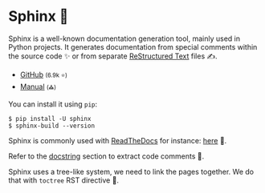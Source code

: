 # Sphinx 🦁

<div class="row row-cols-lg-2"><div>

Sphinx is a well-known documentation generation tool, mainly used in Python projects. It generates documentation from special comments within the source code ✨ or from separate [ReStructured Text](/programming-languages/others/documents/rst/index.md) files ✍️.

* [GitHub](https://github.com/sphinx-doc/sphinx) <small>(6.9k ⭐)</small>
* [Manual](https://www.sphinx-doc.org) <small>(⛪)</small>

You can install it using `pip`:

```shell!
$ pip install -U sphinx
$ sphinx-build --version
```
</div><div>

Sphinx is commonly used with [ReadTheDocs](https://docs.readthedocs.io/en/stable/) for instance: [here](https://sublime-and-sphinx-guide.readthedocs.io/en/latest/index.html) 👀.

Refer to the [docstring](https://www.sphinx-doc.org/en/master/usage/extensions/autodoc.html) section to extract code comments 🚀.

Sphinx uses a tree-like system, we need to link the pages together. We do that with `toctree` RST directive 🌳.
</div></div>
